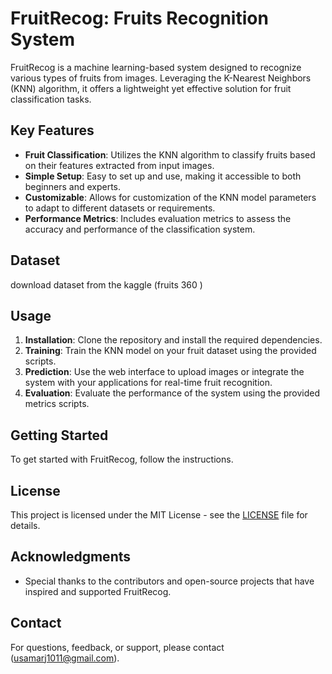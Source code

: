 # FruitRecog: Fruits Recognition System

FruitRecog is a machine learning-based system designed to recognize various types of fruits from images. Leveraging the K-Nearest Neighbors (KNN) algorithm, it offers a lightweight yet effective solution for fruit classification tasks.

## Key Features

- **Fruit Classification**: Utilizes the KNN algorithm to classify fruits based on their features extracted from input images.
- **Simple Setup**: Easy to set up and use, making it accessible to both beginners and experts.
- **Customizable**: Allows for customization of the KNN model parameters to adapt to different datasets or requirements.
- **Performance Metrics**: Includes evaluation metrics to assess the accuracy and performance of the classification system.

## Dataset
download dataset from the kaggle (fruits 360 )
## Usage

1. **Installation**: Clone the repository and install the required dependencies.
2. **Training**: Train the KNN model on your fruit dataset using the provided scripts.
3. **Prediction**: Use the web interface to upload images or integrate the system with your applications for real-time fruit recognition.
4. **Evaluation**: Evaluate the performance of the system using the provided metrics scripts.

## Getting Started

To get started with FruitRecog, follow the instructions.

## License

This project is licensed under the MIT License - see the [LICENSE](LICENSE) file for details.

## Acknowledgments

- Special thanks to the contributors and open-source projects that have inspired and supported FruitRecog.

## Contact

For questions, feedback, or support, please contact (usamarj1011@gmail.com).

